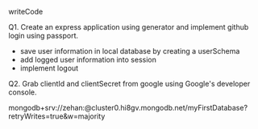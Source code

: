 writeCode

Q1. Create an express application using generator and implement github login using passport.

- save user information in local database by creating a userSchema
- add logged user information into session
- implement logout

Q2. Grab clientId and clientSecret from google using Google's developer console.


mongodb+srv://zehan:<password>@cluster0.hi8gv.mongodb.net/myFirstDatabase?retryWrites=true&w=majority